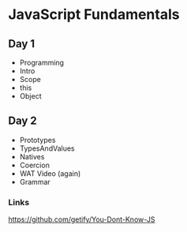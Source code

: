 # JavaScript Fundamentals

## Day 1
- Programming
- Intro
- Scope
- this
- Object

## Day 2
- Prototypes
- TypesAndValues
- Natives
- Coercion
- WAT Video (again)
- Grammar

### Links
https://github.com/getify/You-Dont-Know-JS
